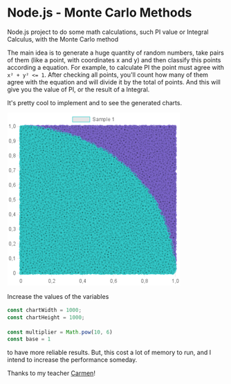 # Node.js - Monte Carlo Methods

Node.js project to do some math calculations, such PI value or Integral Calculus, with the Monte Carlo method

The main idea is to generate a huge quantity of random numbers, take pairs of them (like a point, with coordinates x and y) and then classify this points according a equation.
For example, to calculate PI the point must agree with `x² + y² <= 1`.
After checking all points, you'll count how many of them agree with the equation and will divide it by the total of points. And this will give you the value of PI, or the result of a Integral.

It's pretty cool to implement and to see the generated charts.

![PI Chart](./results/PI.png)

Increase the values of the variables
```js
const chartWidth = 1000;
const chartHeight = 1000;

const multiplier = Math.pow(10, 6)
const base = 1
```
to have more reliable results. But, this cost a lot of memory to run, and I intend to increase the performance someday.

Thanks to my teacher [Carmen](https://bv.fapesp.br/pt/pesquisador/38029/carmen-maria-andreazza)!

